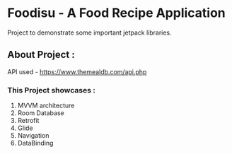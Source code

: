 # Foodisu - A Food Recipe Application
Project to demonstrate some important jetpack libraries.

## About Project :
API used - https://www.themealdb.com/api.php

### This Project showcases : 
1) MVVM architecture
2) Room Database
3) Retrofit
4) Glide
5) Navigation 
6) DataBinding

